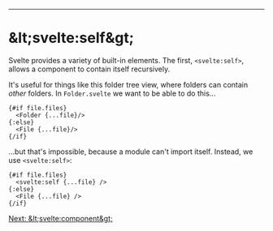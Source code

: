 ------
# **&amp;lt;svelte:self&amp;gt;**
Svelte provides a variety of built-in elements. The first, `<svelte:self>`, allows a component to contain itself recursively.

It's useful for things like this folder tree view, where folders can contain _other_ folders. In <code data-file="src/routes/part2/special-elements/self/Folder.svelte">Folder.svelte</code> we want to be able to do this...
```svelte title="src/routes/part2/special-elements/self/Folder.svelte"
{#if file.files}
  <Folder {...file}/>
{:else}
  <File {...file}/>
{/if}
```
...but that's impossible, because a module can't import itself. Instead, we use `<svelte:self>`:
```svelte title="src/routes/part2/special-elements/self/Folder.svelte" "<svelte:self {...file} />"
{#if file.files}
  <svelte:self {...file} />
{:else}
  <File {...file} />
{/if}
```

[Next: &amp;lt;svelte:component&amp;gt;](/part2/special-elements/component)